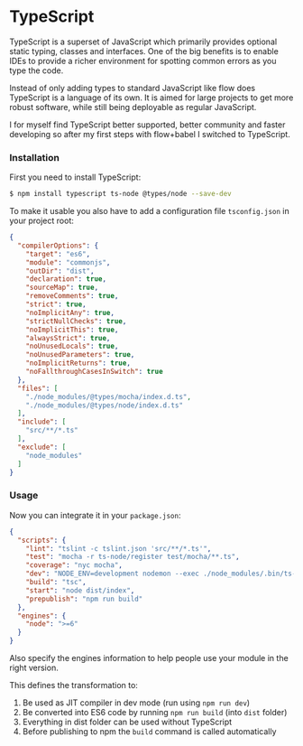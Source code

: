 # TypeScript

TypeScript is a superset of JavaScript which primarily provides optional static typing, classes and interfaces. One of the big benefits is to enable IDEs to provide a richer environment for spotting common errors as you type the code.

Instead of only adding types to standard JavaScript like flow does TypeScript is a
language of its own. It is aimed for large projects to get more robust software,
while still being deployable as regular JavaScript.

I for myself find TypeScript better supported, better community and faster developing
so after my first steps with flow+babel I switched to TypeScript.

### Installation

First you need to install TypeScript:

```bash
$ npm install typescript ts-node @types/node --save-dev
```

To make it usable you also have to add a configuration file `tsconfig.json` in your
project root:

```json
{
  "compilerOptions": {
    "target": "es6",
    "module": "commonjs",
    "outDir": "dist",
    "declaration": true,
    "sourceMap": true,
    "removeComments": true,
    "strict": true,
    "noImplicitAny": true,
    "strictNullChecks": true,
    "noImplicitThis": true,
    "alwaysStrict": true,
    "noUnusedLocals": true,
    "noUnusedParameters": true,
    "noImplicitReturns": true,
    "noFallthroughCasesInSwitch": true
  },
  "files": [
    "./node_modules/@types/mocha/index.d.ts",
    "./node_modules/@types/node/index.d.ts"
  ],
  "include": [
    "src/**/*.ts"
  ],
  "exclude": [
    "node_modules"
  ]
}
```

### Usage

Now you can integrate it in your `package.json`:

```json
{
  "scripts": {
    "lint": "tslint -c tslint.json 'src/**/*.ts'",
    "test": "mocha -r ts-node/register test/mocha/**.ts",
    "coverage": "nyc mocha",
    "dev": "NODE_ENV=development nodemon --exec ./node_modules/.bin/ts-node -- ./src/index.ts",
    "build": "tsc",
    "start": "node dist/index",
    "prepublish": "npm run build"
  },
  "engines": {
    "node": ">=6"
  }  
}
```

Also specify the engines information to help people use your module in the right version.

This defines the transformation to:
1. Be used as JIT compiler in dev mode (run using `npm run dev`)
2. Be converted into ES6 code by running `npm run build` (into `dist` folder)
3. Everything in dist folder can be used without TypeScript
4. Before publishing to npm the `build` command is called automatically
